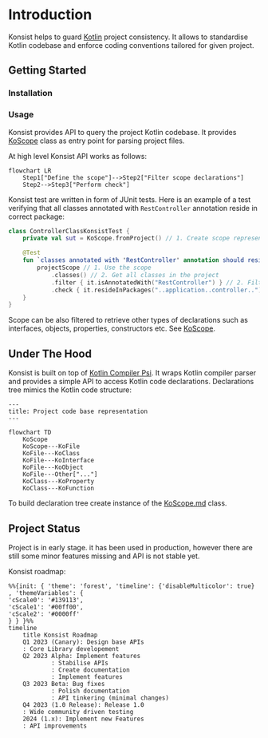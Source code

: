 # Introduction

Konsist helps to guard [Kotlin](https://kotlinlang.org/) project consistency. It allows to standardise Kotlin codebase
and enforce coding conventions tailored for given project.

## Getting Started

### Installation

### Usage

Konsist provides API to query the project Kotlin codebase. It provides
[KoScope](src/main/kotlin/com/lemon/konsist/core/declaration/KoScope.kt) class as entry point for parsing project files.

At high level Konsist API works as follows:

```mermaid
flowchart LR
    Step1["Define the scope"]-->Step2["Filter scope declarations"]
    Step2-->Step3["Perform check"]
```

Konsist test are written in form of JUnit tests. Here is an example of a test verifying that all classes annotated with 
`RestController` annotation reside in correct package:


```kotlin
class ControllerClassKonsistTest {
    private val sut = KoScope.fromProject() // 1. Create scope representing the whole project (all Kotlin files in project)

    @Test
    fun `classes annotated with 'RestController' annotation should reside in __application__controller__ package`() {
        projectScope // 1. Use the scope
            .classes() // 2. Get all classes in the project
            .filter { it.isAnnotatedWith("RestController") } // 2. Filter classes annotated with 'RestController'
            .check { it.resideInPackages("..application..controller..") } // 3. Define the check
    }
}
```

Scope can be also filtered to retrieve other types of declarations such as interfaces, objects, properties, constructors etc.
See [KoScope](src/main/kotlin/com/lemon/konsist/core/declaration/KoScope.kt).

## Under The Hood

Konsist is built on top of [Kotlin Compiler Psi](https://github.com/JetBrains/kotlin/tree/master/compiler/psi/src/org/jetbrains/kotlin/psi).
It wraps Kotlin compiler parser and provides a simple API to access Kotlin code declarations. 
Declarations tree mimics the Kotlin code structure:

```mermaid
---
title: Project code base representation
---

flowchart TD
    KoScope
    KoScope---KoFile
    KoFile---KoClass
    KoFile---KoInterface
    KoFile---KoObject
    KoFile---Other["..."]
    KoClass---KoProperty
    KoClass---KoFunction
```

To build declaration tree create instance of the [KoScope.md](KoScope.md) class.

## Project Status

Project is in early stage. it has been used in production, however there are still some minor features missing and API
is not stable yet. 

Konsist roadmap:

```mermaid
%%{init: { 'theme': 'forest', 'timeline': {'disableMulticolor': true} , 'themeVariables': {
'cScale0': '#139113',
'cScale1': '#00ff00',
'cScale2': '#0000ff'
} } }%%
timeline
    title Konsist Roadmap
    Q1 2023 (Canary): Design base APIs
    : Core Library developement
    Q2 2023 Alpha: Implement features
            : Stabilise APIs
            : Create documentation
            : Implement features
    Q3 2023 Beta: Bug fixes
            : Polish documentation
            : API tinkering (minimal changes)
    Q4 2023 (1.0 Release): Release 1.0
    : Wide community driven testing
    2024 (1.x): Implement new Features
    : API improvements 
```

